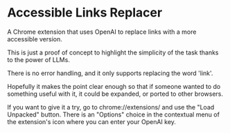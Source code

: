 # Accessible Links Replacer
A Chrome extension that uses OpenAI to replace links with a more accessible version.

This is just a proof of concept to highlight the simplicity of the task thanks to the power of LLMs.

There is no error handling, and it only supports replacing the word 'link'. 

Hopefully it makes the point clear enough so that if someone wanted to do something useful with it, it could be expanded, or ported to other browsers.

If you want to give it a try, go to chrome://extensions/ and use the "Load Unpacked" button.
There is an "Options" choice in the contextual menu of the extension's icon where you can enter your OpenAI key.
